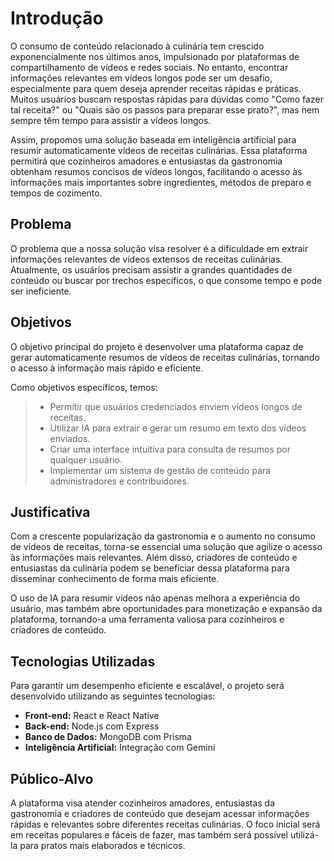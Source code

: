 # Introdução

O consumo de conteúdo relacionado à culinária tem crescido exponencialmente nos últimos anos, impulsionado por plataformas de compartilhamento de vídeos e redes sociais. No entanto, encontrar informações relevantes em vídeos longos pode ser um desafio, especialmente para quem deseja aprender receitas rápidas e práticas. Muitos usuários buscam respostas rápidas para dúvidas como "Como fazer tal receita?" ou "Quais são os passos para preparar esse prato?", mas nem sempre têm tempo para assistir a vídeos longos.

Assim, propomos uma solução baseada em inteligência artificial para resumir automaticamente vídeos de receitas culinárias. Essa plataforma permitirá que cozinheiros amadores e entusiastas da gastronomia obtenham resumos concisos de vídeos longos, facilitando o acesso às informações mais importantes sobre ingredientes, métodos de preparo e tempos de cozimento.

## Problema

O problema que a nossa solução visa resolver é a dificuldade em extrair informações relevantes de vídeos extensos de receitas culinárias. Atualmente, os usuários precisam assistir a grandes quantidades de conteúdo ou buscar por trechos específicos, o que consome tempo e pode ser ineficiente.

## Objetivos

O objetivo principal do projeto é desenvolver uma plataforma capaz de gerar automaticamente resumos de vídeos de receitas culinárias, tornando o acesso à informação mais rápido e eficiente.

Como objetivos específicos, temos:

> - Permitir que usuários credenciados enviem vídeos longos de receitas.
> - Utilizar IA para extrair e gerar um resumo em texto dos vídeos enviados.
> - Criar uma interface intuitiva para consulta de resumos por qualquer usuário.
> - Implementar um sistema de gestão de conteúdo para administradores e contribuidores.

## Justificativa

Com a crescente popularização da gastronomia e o aumento no consumo de vídeos de receitas, torna-se essencial uma solução que agilize o acesso às informações mais relevantes. Além disso, criadores de conteúdo e entusiastas da culinária podem se beneficiar dessa plataforma para disseminar conhecimento de forma mais eficiente.

O uso de IA para resumir vídeos não apenas melhora a experiência do usuário, mas também abre oportunidades para monetização e expansão da plataforma, tornando-a uma ferramenta valiosa para cozinheiros e criadores de conteúdo.

## Tecnologias Utilizadas

Para garantir um desempenho eficiente e escalável, o projeto será desenvolvido utilizando as seguintes tecnologias:

- **Front-end:** React e React Native
- **Back-end:** Node.js com Express
- **Banco de Dados:** MongoDB com Prisma
- **Inteligência Artificial:** Integração com Gemini

## Público-Alvo

A plataforma visa atender cozinheiros amadores, entusiastas da gastronomia e criadores de conteúdo que desejam acessar informações rápidas e relevantes sobre diferentes receitas culinárias. O foco inicial será em receitas populares e fáceis de fazer, mas também será possível utilizá-la para pratos mais elaborados e técnicos.
